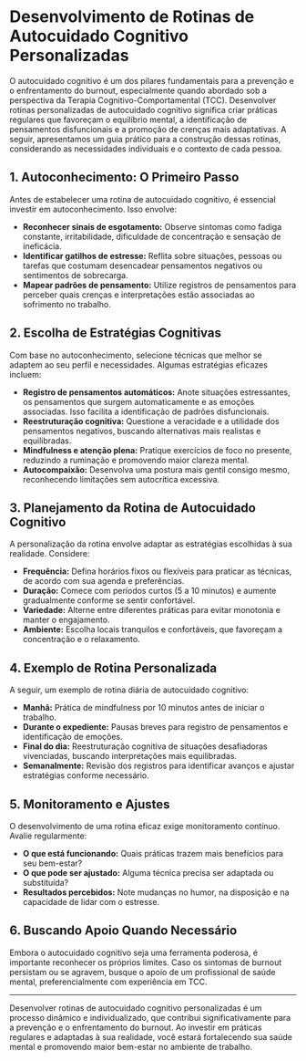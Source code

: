 # Desenvolvimento de Rotinas de Autocuidado Cognitivo Personalizadas

O autocuidado cognitivo é um dos pilares fundamentais para a prevenção e o enfrentamento do burnout, especialmente quando abordado sob a perspectiva da Terapia Cognitivo-Comportamental (TCC). Desenvolver rotinas personalizadas de autocuidado cognitivo significa criar práticas regulares que favoreçam o equilíbrio mental, a identificação de pensamentos disfuncionais e a promoção de crenças mais adaptativas. A seguir, apresentamos um guia prático para a construção dessas rotinas, considerando as necessidades individuais e o contexto de cada pessoa.

## 1. **Autoconhecimento: O Primeiro Passo**

Antes de estabelecer uma rotina de autocuidado cognitivo, é essencial investir em autoconhecimento. Isso envolve:

- **Reconhecer sinais de esgotamento:** Observe sintomas como fadiga constante, irritabilidade, dificuldade de concentração e sensação de ineficácia.
- **Identificar gatilhos de estresse:** Reflita sobre situações, pessoas ou tarefas que costumam desencadear pensamentos negativos ou sentimentos de sobrecarga.
- **Mapear padrões de pensamento:** Utilize registros de pensamentos para perceber quais crenças e interpretações estão associadas ao sofrimento no trabalho.

## 2. **Escolha de Estratégias Cognitivas**

Com base no autoconhecimento, selecione técnicas que melhor se adaptem ao seu perfil e necessidades. Algumas estratégias eficazes incluem:

- **Registro de pensamentos automáticos:** Anote situações estressantes, os pensamentos que surgem automaticamente e as emoções associadas. Isso facilita a identificação de padrões disfuncionais.
- **Reestruturação cognitiva:** Questione a veracidade e a utilidade dos pensamentos negativos, buscando alternativas mais realistas e equilibradas.
- **Mindfulness e atenção plena:** Pratique exercícios de foco no presente, reduzindo a ruminação e promovendo maior clareza mental.
- **Autocompaixão:** Desenvolva uma postura mais gentil consigo mesmo, reconhecendo limitações sem autocrítica excessiva.

## 3. **Planejamento da Rotina de Autocuidado Cognitivo**

A personalização da rotina envolve adaptar as estratégias escolhidas à sua realidade. Considere:

- **Frequência:** Defina horários fixos ou flexíveis para praticar as técnicas, de acordo com sua agenda e preferências.
- **Duração:** Comece com períodos curtos (5 a 10 minutos) e aumente gradualmente conforme se sentir confortável.
- **Variedade:** Alterne entre diferentes práticas para evitar monotonia e manter o engajamento.
- **Ambiente:** Escolha locais tranquilos e confortáveis, que favoreçam a concentração e o relaxamento.

## 4. **Exemplo de Rotina Personalizada**

A seguir, um exemplo de rotina diária de autocuidado cognitivo:

- **Manhã:** Prática de mindfulness por 10 minutos antes de iniciar o trabalho.
- **Durante o expediente:** Pausas breves para registro de pensamentos e identificação de emoções.
- **Final do dia:** Reestruturação cognitiva de situações desafiadoras vivenciadas, buscando interpretações mais equilibradas.
- **Semanalmente:** Revisão dos registros para identificar avanços e ajustar estratégias conforme necessário.

## 5. **Monitoramento e Ajustes**

O desenvolvimento de uma rotina eficaz exige monitoramento contínuo. Avalie regularmente:

- **O que está funcionando:** Quais práticas trazem mais benefícios para seu bem-estar?
- **O que pode ser ajustado:** Alguma técnica precisa ser adaptada ou substituída?
- **Resultados percebidos:** Note mudanças no humor, na disposição e na capacidade de lidar com o estresse.

## 6. **Buscando Apoio Quando Necessário**

Embora o autocuidado cognitivo seja uma ferramenta poderosa, é importante reconhecer os próprios limites. Caso os sintomas de burnout persistam ou se agravem, busque o apoio de um profissional de saúde mental, preferencialmente com experiência em TCC.

---

Desenvolver rotinas de autocuidado cognitivo personalizadas é um processo dinâmico e individualizado, que contribui significativamente para a prevenção e o enfrentamento do burnout. Ao investir em práticas regulares e adaptadas à sua realidade, você estará fortalecendo sua saúde mental e promovendo maior bem-estar no ambiente de trabalho.